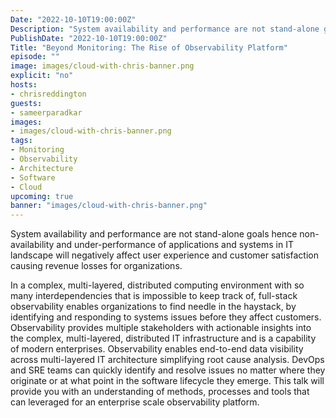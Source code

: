 ```yaml
---
Date: "2022-10-10T19:00:00Z"
Description: "System availability and performance are not stand-alone goals hence non-availability and under-performance of applications and systems in IT landscape will negatively affect user experience and customer satisfaction causing revenue losses for organizations."
PublishDate: "2022-10-10T19:00:00Z"
Title: "Beyond Monitoring: The Rise of Observability Platform"
episode: ""
image: images/cloud-with-chris-banner.png
explicit: "no"
hosts:
- chrisreddington
guests:
- sameerparadkar
images:
- images/cloud-with-chris-banner.png
tags:
- Monitoring
- Observability
- Architecture
- Software
- Cloud
upcoming: true
banner: "images/cloud-with-chris-banner.png"
---
```

System availability and performance are not stand-alone goals hence non-availability and under-performance of applications and systems in IT landscape will negatively affect user experience and customer satisfaction causing revenue losses for organizations.

In a complex, multi-layered, distributed computing environment with so many interdependencies that is impossible to keep track of, full-stack observability enables organizations to find needle in the haystack, by identifying and responding to systems issues before they affect customers.
Observability provides multiple stakeholders with actionable insights into the complex, multi-layered, distributed IT infrastructure and is a capability of modern enterprises. Observability enables end-to-end data visibility across multi-layered IT architecture simplifying root cause analysis. DevOps and SRE teams can quickly identify and resolve issues no matter where they originate or at what point in the software lifecycle they emerge. This talk will provide you with an understanding of methods, processes and tools that can leveraged for an enterprise scale observability platform.
